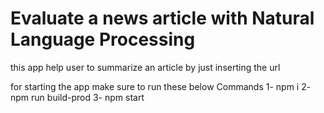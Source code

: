 # Evaluate a news article with Natural Language Processing

this app help user to summarize an article by just inserting the url

for starting the app
make sure to run these below Commands
1- npm i
2- npm run build-prod
3- npm start
